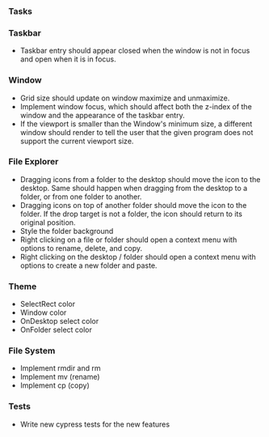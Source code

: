 ### Tasks

### Taskbar

- Taskbar entry should appear closed when the window is not in focus and open when it is in focus.

### Window

- Grid size should update on window maximize and unmaximize.
- Implement window focus, which should affect both the z-index of the window and the appearance of the taskbar entry.
- If the viewport is smaller than the Window's minimum size, a different window should render to tell the user that the given program does not support the current viewport size.

### File Explorer

- Dragging icons from a folder to the desktop should move the icon to the desktop. Same should happen when dragging from the desktop to a folder, or from one folder to another.
- Dragging icons on top of another folder should move the icon to the folder. If the drop target is not a folder, the icon should return to its original position.
- Style the folder background
- Right clicking on a file or folder should open a context menu with options to rename, delete, and copy.
- Right clicking on the desktop / folder should open a context menu with options to create a new folder and paste.

### Theme

- SelectRect color
- Window color
- OnDesktop select color
- OnFolder select color

### File System

- Implement rmdir and rm
- Implement mv (rename)
- Implement cp (copy)

### Tests

- Write new cypress tests for the new features
